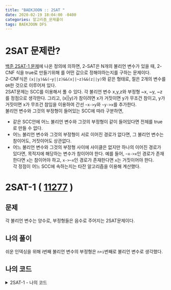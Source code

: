 ```yaml
---
title: "BAEKJOON :: 2SAT "
date: 2020-02-19 18:04:00 -0400
categories: 알고리즘_문제풀이 
tags: BAEKJOON DFS
---
```


# 2SAT 문제란?
[백준 2SAT-1 문제](https://www.acmicpc.net/problem/11277)에 나온 정의에 의하면, 2-SAT은 N개의 불리언 변수가 있을 때, 2-CNF 식을 true로 만들기위해 를 어떤 값으로 정해야하는지를 구하는 문제이다.  
2-CNF식은 `(x||y)&&(~y||z)&&(x||~z)&&(z||y)`와 같은 형태로, 절은 2개의 변수를 `OR`한 것으로 이루어져 있다.  
2SAT문제는 SCC를 이용해서 풀 수 있다. 각 불리언 변수 x,y,z와 부정형 ~x, ~y, ~z를 정점으로 생각한다. 그리고, (x||y)가 참이려면 x가 거짓이면 y가 무조건 참이고, y가 거짓이면 x가 무조건 참임을 이용하여 간선 `~x->y`와 `~y->x`를 추가한다.  
불리언 변수와 그것의 부정형이 들어있는 SCC에 따라 구분하면, 
- 같은 SCC안에 어느 불리언 변수와 그것의 부정형이 같이 들어있다면 전체를 true로 만들 수 없다.
- 어느 불리언 변수와 그것의 부정형이 서로 이어진 경로가 없다면, 그 불리언 변수는 참이어도, 거짓이어도 상관없다.
- 어느 불리언 변수와 그것의 부정형 사이에 사이클은 없지만 하나의 이어진 경로가 있다면, 목적지에 해당하는 변수가 참이어야 한다. 예를 들어, `~x->x`인 경로가 존재한다면 `x`는 참이어야 하고, `x->~x`인 경로가 존재한다면 `x`는 거짓이어야 한다.  
각 정점이 어느 SCC에 속하는지는 타잔 알고리즘을 이용해 계산했다.


# 2SAT-1 ( [11277](https://www.acmicpc.net/problem/11277) )

## 문제
각 불리언 변수는 양수로, 부정형들은 음수로 주어지는 2SAT문제이다. 

## 나의 풀이
쉬운 인덱싱을 위해 i번째 불리언 변수의 부정형은 `n+i`번째로 불리언 변수로 생각했다.

## 나의 코드 

<details>
<summary> 2SAT-1 - 나의 코드</summary>
<div markdown="1">

  
```
#include <bits/stdc++.h>
using namespace std;
int n,m, order=0, comp=0;
int getNeg(int x) {
    return x<n?n+x:x-n;
}
vector<int> vec[40];
int visited[40], scc[40];
stack<int> s;
int dfs(int node);
int main() {
    memset(visited, -1, sizeof visited);
    memset(scc, -1, sizeof scc);
    cin>>n>>m;
    
    while(m--) {
        int a,b;
        cin>>a>>b;
        if(a<0) a=n-1-a;
        else a--;
        if(b<0) b=n-1-b;
        else b--;
        vec[getNeg(a)].push_back(b);
        vec[getNeg(b)].push_back(a);
    }
    for (int i=0;i<2*n;i++)
        dfs(i);
    bool poss=true;
    for (int i=0;i<n;i++) {
        if(scc[i]==scc[getNeg(i)]) {
            poss=false;
            break;
        }
    }
    cout<<poss?1:0;
    return 0;
}

int dfs(int node) {
    if(visited[node]!=-1) return visited[node];
    
    
    int ret=visited[node]=order++;
    
    s.push(node);
    
    for (auto x: vec[node]) {
        if(visited[x]==-1) ret=min(ret,dfs(x));
        else if (scc[x]==-1) ret=min(ret,visited[x]);
    }
    if(ret==visited[node]) {
        
        while(true) {
            int a=s.top();
            s.pop();
            scc[a]=comp;
            if(a==node) break;
        }
        comp++;
    }
    return ret;
}

```
</div>
</details>
